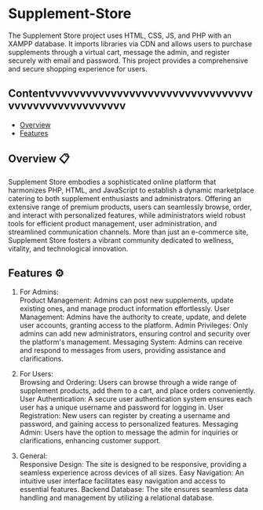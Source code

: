 # Supplement-Store
The Supplement Store project uses HTML, CSS, JS, and PHP with an XAMPP database. It imports libraries via CDN and allows users to purchase supplements through a virtual cart, message the admin, and register securely with email and password. This project provides a comprehensive and secure shopping experience for users.

## Contentvvvvvvvvvvvvvvvvvvvvvvvvvvvvvvvvvvvvvvvvvvvvvvvvvvvv

- [Overview](https://github.com/NisalWick2002/Supplement-Store?tab=readme-ov-file#overview-)
- [Features](https://github.com/NisalWick2002/Supplement-Store?tab=readme-ov-file#features-%EF%B8%8F)

## Overview 📋

Supplement Store embodies a sophisticated online platform that harmonizes PHP, HTML, and JavaScript to establish a dynamic marketplace catering to both supplement enthusiasts and administrators. Offering an extensive range of premium products, users can seamlessly browse, order, and interact with personalized features, while administrators wield robust tools for efficient product management, user administration, and streamlined communication channels. More than just an e-commerce site, Supplement Store fosters a vibrant community dedicated to wellness, vitality, and technological innovation.

## Features ⚙️

1. For Admins:<br>
Product Management: Admins can post new supplements, update existing ones, and manage product information effortlessly.
User Management: Admins have the authority to create, update, and delete user accounts, granting access to the platform.
Admin Privileges: Only admins can add new administrators, ensuring control and security over the platform's management.
Messaging System: Admins can receive and respond to messages from users, providing assistance and clarifications.

3. For Users:<br>
Browsing and Ordering: Users can browse through a wide range of supplement products, add them to a cart, and place orders conveniently.
User Authentication: A secure user authentication system ensures each user has a unique username and password for logging in.
User Registration: New users can register by creating a username and password, and gaining access to personalized features.
Messaging Admin: Users have the option to message the admin for inquiries or clarifications, enhancing customer support.

5. General:<br>
Responsive Design: The site is designed to be responsive, providing a seamless experience across devices of all sizes.
Easy Navigation: An intuitive user interface facilitates easy navigation and access to essential features.
Backend Database: The site ensures seamless data handling and management by utilizing a relational database.
